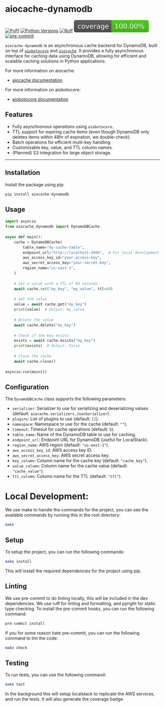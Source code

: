 # aiocache-dynamodb

[![PyPI](https://img.shields.io/pypi/v/aiocache-dynamodb)](https://pypi.org/project/aiocache-dynamodb/)
[![Python Versions](https://img.shields.io/pypi/pyversions/aiocache-dynamodb)](https://pypi.org/project/aiocache-dynamodb/)
[![Ruff](https://img.shields.io/endpoint?url=https://raw.githubusercontent.com/astral-sh/ruff/main/assets/badge/v2.json)](https://github.com/astral-sh/ruff)
[![Coverage Status](./coverage-badge.svg?dummy=8484744)](./coverage-badge.svg)
[![pre-commit](https://img.shields.io/badge/pre--commit-enabled-brightgreen?logo=pre-commit&logoColor=white)](https://github.com/pre-commit/pre-commit)

`aiocache-dynamodb` is an asynchronous cache backend for DynamoDB, built on top of [`aiobotocore`](https://github.com/aio-libs/aiobotocore) and [`aiocache`](https://github.com/aio-libs/aiocache). It provides a fully asynchronous interface for caching data using DynamoDB, allowing for efficient and scalable caching solutions in Python applications.

For more information on aiocache:
- [aiocache documentation](https://aiocache.readthedocs.io/en/latest/)

For more information on aiobotocore:
- [aiobotocore documentation](https://aiobotocore.readthedocs.io/en/latest/)

## Features

- Fully asynchronous operations using `aiobotocore`.
- TTL support for expiring cache items (even though DynamoDB only deletes items within 48hr of expiration, we double-check).
- Batch operations for efficient multi-key handling.
- Customizable key, value, and TTL column names.
- (Planned) S3 integration for large object storage.
---

## Installation

Install the package using pip:

```bash
pip install aiocache-dynamodb
```

## Usage
```python
import asyncio
from aiocache_dynamodb import DynamoDBCache

async def main():
    cache = DynamoDBCache(
        table_name="my-cache-table",
        endpoint_url="http://localhost:4566",  # For local development
        aws_access_key_id="your-access-key",
        aws_secret_access_key="your-secret-key",
        region_name="us-east-1",
    )

    # Set a value with a TTL of 60 seconds
    await cache.set("my_key", "my_value", ttl=60)

    # Get the value
    value = await cache.get("my_key")
    print(value)  # Output: my_value

    # Delete the value
    await cache.delete("my_key")

    # Check if the key exists
    exists = await cache.exists("my_key")
    print(exists)  # Output: False

    # Close the cache
    await cache.close()

asyncio.run(main())
```

## Configuration
The `DynamoDBCache` class supports the following parameters:

- `serializer`: Serializer to use for serializing and deserializing values (default: `aiocache.serializers.JsonSerializer`).
- `plugins`: List of plugins to use (default: `[]`).
- `namespace`: Namespace to use for the cache (default: `""`).
- `timeout`: Timeout for cache operations (default: `5`).
- `table_name`: Name of the DynamoDB table to use for caching.
- `endpoint_url`: Endpoint URL for DynamoDB (useful for LocalStack).
- `region_name`: AWS region (default: `"us-east-1"`).
- `aws_access_key_id`: AWS access key ID.
- `aws_secret_access_key`: AWS secret access key.
- `key_column`: Column name for the cache key (default: `"cache_key"`).
- `value_column`: Column name for the cache value (default: `"cache_value"`).
- `ttl_column`: Column name for the TTL (default: `"ttl"`).


# Local Development:
We use make to handle the commands for the project, you can see the available commands by running this in the root directory:
```bash
make
```

## Setup
To setup the project, you can run the following commands:
```bash
make install
```
This will install the required dependencies for the project using pip.

## Linting
We use pre-commit to do linting locally, this will be included in the dev dependencies.
We use ruff for linting and formatting, and pyright for static type checking.
To install the pre-commit hooks, you can run the following command:
```bash
pre-commit install
```
If you for some reason hate pre-commit, you can run the following command to lint the code:
```bash
make check
```

## Testing
To run tests, you can use the following command:
```bash
make test
```
In the background this will setup localstack to replicate the AWS services, and run the tests.
It will also generate the coverage badge.